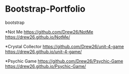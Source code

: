 # Bootstrap-Portfolio
bootstrap


*Not Me
 https://github.com/Drew26/NotMe
 https://drew26.github.io/NotMe/

*Crystal Collector
 https://github.com/Drew26/unit-4-game
 https://drew26.github.io/unit-4-game/

*Psychic Game
 https://github.com/Drew26/Psychic-Game
 https://drew26.github.io/Psychic-Game/